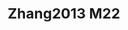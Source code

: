 <a name="material" />

# Zhang2013 M22
<script type="application/ld+json">
  {
    "@context": "https://schema.org/",
    "@type": "ChemicalSubstance",
    "http://purl.org/dc/terms/conformsTo":
      {
        "@type": "CreativeWork",
        "@id": "https://bioschemas.org/profiles/ChemicalSubstance/0.4-RELEASE/"
      },
    "@id": "https://egonw.github.io/nanowiki/nanowiki327.html#material",
    "name": "Zhang2013 M22",
    "sameAs": "http://127.0.0.1/mediawiki/index.php/Special:URIResolver/Zhang2013_M22"
  }
</script>

